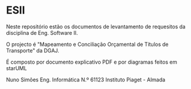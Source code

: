 # ESII

Neste repositório estão os documentos de levantamento de requesitos da disciplina de Eng. Software II.

O projecto é "Mapeamento e Conciliação Orçamental de Títulos de Transporte" da DGAJ.

É composto por documento explicativo PDF e por diagramas feitos em starUML

Nuno Simões
Eng. Informática
N.º 61123
Instituto Piaget - Almada
